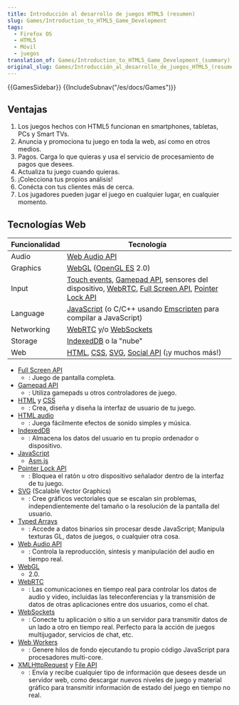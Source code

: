 ```yaml
---
title: Introducción al desarrollo de juegos HTML5 (resumen)
slug: Games/Introduction_to_HTML5_Game_Development
tags:
  - Firefox OS
  - HTML5
  - Móvil
  - juegos
translation_of: Games/Introduction_to_HTML5_Game_Development_(summary)
original_slug: Games/Introducción_al_desarrollo_de_juegos_HTML5_(resumen)
---
```

{{GamesSidebar}}
{{IncludeSubnav("/es/docs/Games")}}

## Ventajas

1.  Los juegos hechos con HTML5 funcionan en smartphones, tabletas, PCs y Smart TVs.
2.  Anuncia y promociona tu juego en toda la web, así como en otros medios.
3.  Pagos. Carga lo que quieras y usa el servicio de procesamiento de pagos que desees.
4.  Actualiza tu juego cuando quieras.
5.  ¡Colecciona tus propios análisis!
6.  Conécta con tus clientes más de cerca.
7.  Los jugadores pueden jugar el juego en cualquier lugar, en cualquier momento.

## Tecnologías Web

| Funcionalidad | Tecnología |
| ------------- | --- |
| Audio         | [Web Audio API](/es/docs/Web_Audio_API) |
| Graphics      | [WebGL](/es/docs/WebGL) ([OpenGL ES](http://www.khronos.org/opengles/) 2.0) |
| Input         | [Touch events](/es/docs/DOM/Touch_events), [Gamepad API](/es/docs/API/Gamepad/Using_Gamepad_API), sensores del dispositivo, [WebRTC](/es/docs/WebRTC), [Full Screen API](/es/docs/DOM/Using_fullscreen_mode), [Pointer Lock API](/es/docs/WebAPI/Pointer_Lock) |
| Language      | [JavaScript](/es/docs/JavaScript) (o C/C++ usando [Emscripten](https://github.com/kripken/emscripten/wiki) para compilar a JavaScript) |
| Networking    | [WebRTC](/es/docs/WebRTC) y/o [WebSockets](/es/docs/WebSockets) |
| Storage       | [IndexedDB](/es/docs/IndexedDB) o la "nube" |
| Web           | [HTML](/es/docs/HTML), [CSS](/es/docs/CSS), [SVG](/es/docs/SVG), [Social API](/es/docs/Social_API) (¡y muchos más!) |


- [Full Screen API](/es/docs/DOM/Using_fullscreen_mode)
  - : Juego de pantalla completa.
- [Gamepad API](/es/docs/API/Gamepad/Using_Gamepad_API)
  - : Utiliza gamepads u otros controladores de juego.
- [HTML](/es/docs/HTML) y [CSS](/es/docs/CSS)
  - : Crea, diseña y diseña la interfaz de usuario de tu juego.
- [HTML audio](/es/docs/HTML/Element/audio)
  - : Juega fácilmente efectos de sonido simples y música.
- [IndexedDB](/es/docs/IndexedDB)
  - : Almacena los datos del usuario en tu propio ordenador o dispositivo.
- [JavaScript](/es/docs/JavaScript)
  - [Asm.js](http://asmjs.org/spec/latest/)
- [Pointer Lock API](/es/docs/WebAPI/Pointer_Lock)
  - : Bloquea el ratón u otro dispositivo señalador dentro de la interfaz de tu juego.
- [SVG](/es/docs/SVG) (Scalable Vector Graphics)
  - : Cree gráficos vectoriales que se escalan sin problemas, independientemente del tamaño o la resolución de la pantalla del usuario.
- [Typed Arrays](/es/docs/JavaScript/Typed_arrays)
  - : Accede a datos binarios sin procesar desde JavaScript; Manipula texturas GL, datos de juegos, o cualquier otra cosa.
- [Web Audio API](/es/docs/Web_Audio_API)
  - : Controla la reproducción, síntesis y manipulación del audio en tiempo real.
- [WebGL](/es/docs/WebGL)
  - 2.0.
- [WebRTC](/es/docs/WebRTC)
  - : Las comunicaciones en tiempo real para controlar los datos de audio y video, incluidas las teleconferencias y la transmisión de datos de otras aplicaciones entre dos usuarios, como el chat.
- [WebSockets](/es/docs/WebSockets)
  - : Conecte tu aplicación o sitio a un servidor para transmitir datos de un lado a otro en tiempo real. Perfecto para la acción de juegos multijugador, servicios de chat, etc.
- [Web Workers](/es/docs/DOM/Using_web_workers)
  - : Genere hilos de fondo ejecutando tu propio código JavaScript para procesadores multi-core.
- [XMLHttpRequest](/es/docs/DOM/XMLHttpRequest) y [File API](/es/docs/DOM/File_API)
  - : Envía y recibe cualquier tipo de información que desees desde un servidor web, como descargar nuevos niveles de juego y material gráfico para transmitir información de estado del juego en tiempo no real.
